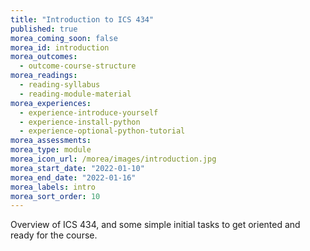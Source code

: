 ```yaml
---
title: "Introduction to ICS 434"
published: true
morea_coming_soon: false
morea_id: introduction
morea_outcomes:
  - outcome-course-structure
morea_readings:
  - reading-syllabus
  - reading-module-material
morea_experiences:
  - experience-introduce-yourself
  - experience-install-python
  - experience-optional-python-tutorial
morea_assessments:
morea_type: module
morea_icon_url: /morea/images/introduction.jpg
morea_start_date: "2022-01-10"
morea_end_date: "2022-01-16"
morea_labels: intro
morea_sort_order: 10
---
```


Overview of ICS 434, and some simple initial tasks to get oriented and ready for the course.
